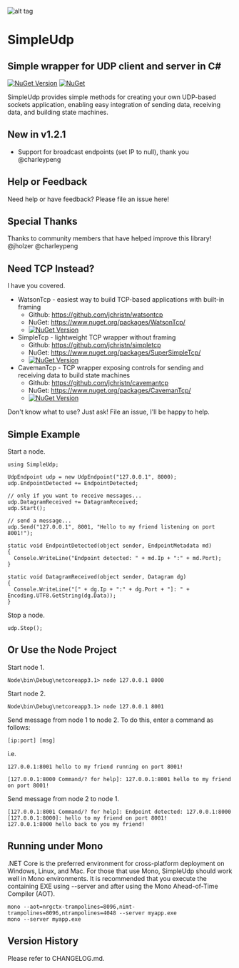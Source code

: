 ﻿![alt tag](https://github.com/jchristn/simpleudp/blob/master/assets/icon.ico)

# SimpleUdp

## Simple wrapper for UDP client and server in C# 

[![NuGet Version](https://img.shields.io/nuget/v/SimpleUdp.svg?style=flat)](https://www.nuget.org/packages/SimpleUdp/) [![NuGet](https://img.shields.io/nuget/dt/SimpleUdp.svg)](https://www.nuget.org/packages/SimpleUdp)    

SimpleUdp provides simple methods for creating your own UDP-based sockets application, enabling easy integration of sending data, receiving data, and building state machines.  
 
## New in v1.2.1

- Support for broadcast endpoints (set IP to null), thank you @charleypeng

## Help or Feedback

Need help or have feedback?  Please file an issue here!

## Special Thanks

Thanks to community members that have helped improve this library!  @jholzer @charleypeng

## Need TCP Instead?

I have you covered.

- WatsonTcp - easiest way to build TCP-based applications with built-in framing 
  - Github: https://github.com/jchristn/watsontcp
  - NuGet: https://www.nuget.org/packages/WatsonTcp/ 
  - [![NuGet Version](https://img.shields.io/nuget/v/WatsonTcp.svg?style=flat)](https://www.nuget.org/packages/WatsonTcp/)
- SimpleTcp - lightweight TCP wrapper without framing
  - Github: https://github.com/jchristn/simpletcp
  - NuGet: https://www.nuget.org/packages/SuperSimpleTcp/ 
  - [![NuGet Version](https://img.shields.io/nuget/v/SuperSimpleTcp.svg?style=flat)](https://www.nuget.org/packages/SuperSimpleTcp/)
- CavemanTcp - TCP wrapper exposing controls for sending and receiving data to build state machines
  - Github: https://github.com/jchristn/cavemantcp
  - NuGet: https://www.nuget.org/packages/CavemanTcp/ 
  - [![NuGet Version](https://img.shields.io/nuget/v/CavemanTcp.svg?style=flat)](https://www.nuget.org/packages/CavemanTcp/)
  
Don't know what to use?  Just ask!  File an issue, I'll be happy to help.

## Simple Example

Start a node.
```
using SimpleUdp;

UdpEndpoint udp = new UdpEndpoint("127.0.0.1", 8000);
udp.EndpointDetected += EndpointDetected;

// only if you want to receive messages...
udp.DatagramReceived += DatagramReceived;
udp.Start();

// send a message...
udp.Send("127.0.0.1", 8001, "Hello to my friend listening on port 8001!");

static void EndpointDetected(object sender, EndpointMetadata md)
{
  Console.WriteLine("Endpoint detected: " + md.Ip + ":" + md.Port);
}

static void DatagramReceived(object sender, Datagram dg)
{
  Console.WriteLine("[" + dg.Ip + ":" + dg.Port + "]: " + Encoding.UTF8.GetString(dg.Data));
} 
```

Stop a node.
```
udp.Stop();
```

## Or Use the Node Project

Start node 1.
```
Node\bin\Debug\netcoreapp3.1> node 127.0.0.1 8000
```

Start node 2.
```
Node\bin\Debug\netcoreapp3.1> node 127.0.0.1 8001
```

Send message from node 1 to node 2.  To do this, enter a command as follows:
```
[ip:port] [msg]
```
i.e.
```
127.0.0.1:8001 hello to my friend running on port 8001!
```

```
[127.0.0.1:8000 Command/? for help]: 127.0.0.1:8001 hello to my friend on port 8001!
```

Send message from node 2 to node 1.
```
[127.0.0.1:8001 Command/? for help]: Endpoint detected: 127.0.0.1:8000
[127.0.0.1:8000]: hello to my friend on port 8001!
127.0.0.1:8000 hello back to you my friend!
```
 
## Running under Mono

.NET Core is the preferred environment for cross-platform deployment on Windows, Linux, and Mac.  For those that use Mono, SimpleUdp should work well in Mono environments.  It is recommended that you execute the containing EXE using --server and after using the Mono Ahead-of-Time Compiler (AOT).

```
mono --aot=nrgctx-trampolines=8096,nimt-trampolines=8096,ntrampolines=4048 --server myapp.exe
mono --server myapp.exe
```

## Version History

Please refer to CHANGELOG.md.
